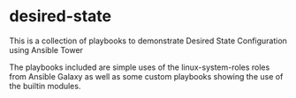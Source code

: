 # desired-state
This is a collection of playbooks to demonstrate Desired State Configuration using Ansible Tower

The playbooks included are simple uses of the linux-system-roles roles from Ansible Galaxy as well as some custom playbooks showing the use of the builtin modules.